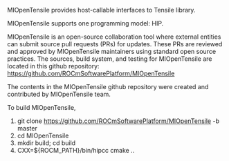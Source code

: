MIOpenTensile provides host-callable interfaces to Tensile library.

MIOpenTensile supports one programming model: HIP.

MIOpenTensile is an open-source collaboration tool where external entities can submit source pull requests (PRs) for updates. These PRs are reviewed and approved by MIOpenTensile maintainers using standard open source practices. The sources, build system, and testing for MIOpenTensile are located in this github repository: https://github.com/ROCmSoftwarePlatform/MIOpenTensile 

The contents in the MIOpenTensile github repository were created and contributed by MIOpenTensile team.

To build MIOpenTensile, 
1. git clone https://github.com/ROCmSoftwarePlatform/MIOpenTensile -b master
2. cd MIOpenTensile
3. mkdir build; cd build
4. CXX=${ROCM_PATH}/bin/hipcc cmake ..
